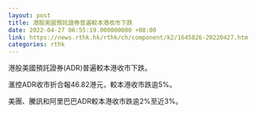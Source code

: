```yaml
---
layout: post
title: 港股美國預託證券普遍較本港收市下跌
date: 2022-04-27 06:55:19.000000000 +08:00
link: https://news.rthk.hk/rthk/ch/component/k2/1645826-20220427.htm
categories: rthk
---
```


港股美國預託證券(ADR)普遍較本港收市下跌。

滙控ADR收市折合報46.82港元，較本港收市跌逾5%。

美團、騰訊和阿里巴巴ADR較本港收市跌逾2%至近3%。
